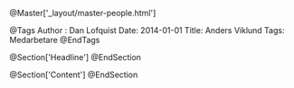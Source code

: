 @Master['_layout/master-people.html']

@Tags
Author : Dan Lofquist
Date: 2014-01-01
Title: Anders Viklund
Tags: Medarbetare
@EndTags

@Section['Headline']
@EndSection

@Section['Content']
@EndSection